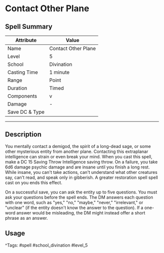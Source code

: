 # Contact Other Plane

## Spell Summary

| Attribute        | Value                  |
|------------------|------------------------|
| Name             | Contact Other Plane                 |
| Level            | 5                |
| School           | Divination          |
| Casting Time     | 1 minute              |
| Range            | Point            |
| Duration         | Timed             |
| Components       | v             |
| Damage           | -               |
| Save DC & Type   |              |

---

## Description

You mentally contact a demigod, the spirit of a long-dead sage, or some other mysterious entity from another plane. Contacting this extraplanar intelligence can strain or even break your mind. When you cast this spell, make a DC 15 Saving Throw Intelligence saving throw. On a failure, you take 6d6 damage psychic damage and are insane until you finish a long rest. While insane, you can't take actions, can't understand what other creatures say, can't read, and speak only in gibberish. A greater restoration spell spell cast on you ends this effect.

On a successful save, you can ask the entity up to five questions. You must ask your questions before the spell ends. The DM answers each question with one word, such as "yes," "no," "maybe," "never," "irrelevant," or "unclear" (if the entity doesn't know the answer to the question). If a one-word answer would be misleading, the DM might instead offer a short phrase as an answer.

## Usage


^Tags: #spell #school_divination #level_5